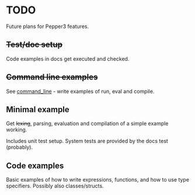 # TODO

Future plans for Pepper3 features.

## ~~Test/doc setup~~
Code examples in docs get executed and checked.

## ~~Command line examples~~
See [command_line](command_line.md) - write examples of run, eval and compile.

## Minimal example

Get ~~lexing~~, parsing, evaluation and compilation of a simple example working.

Includes unit test setup.  System tests are provided by the docs test
(probably).

## Code examples

Basic examples of how to write expressions, functions, and how to use type
specifiers.  Possibly also classes/structs.
